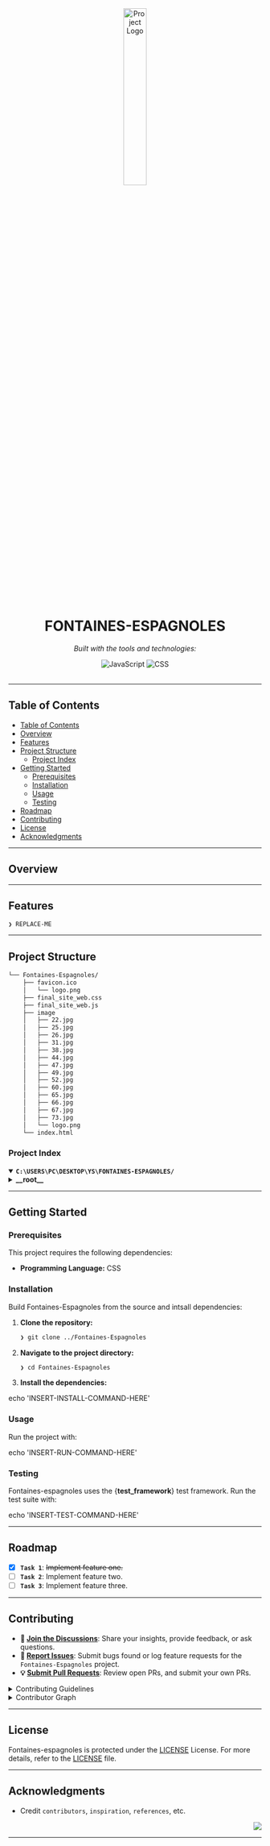 <div id="top">

<!-- HEADER STYLE: CLASSIC -->
<div align="center">

<img src="C:\Users\Pc\Desktop\ys\Fontaines-Espagnoles\favicon.ico" width="30%" style="position: relative; top: 0; right: 0;" alt="Project Logo"/>

# FONTAINES-ESPAGNOLES

<em></em>

<!-- BADGES -->
<!-- local repository, no metadata badges. -->

<em>Built with the tools and technologies:</em>

<img src="https://img.shields.io/badge/JavaScript-F7DF1E.svg?style=flat-square&logo=JavaScript&logoColor=black" alt="JavaScript">
<img src="https://img.shields.io/badge/CSS-663399.svg?style=flat-square&logo=CSS&logoColor=white" alt="CSS">

</div>
<br>

---

## Table of Contents

- [Table of Contents](#table-of-contents)
- [Overview](#overview)
- [Features](#features)
- [Project Structure](#project-structure)
    - [Project Index](#project-index)
- [Getting Started](#getting-started)
    - [Prerequisites](#prerequisites)
    - [Installation](#installation)
    - [Usage](#usage)
    - [Testing](#testing)
- [Roadmap](#roadmap)
- [Contributing](#contributing)
- [License](#license)
- [Acknowledgments](#acknowledgments)

---

## Overview



---

## Features

<code>❯ REPLACE-ME</code>

---

## Project Structure

```sh
└── Fontaines-Espagnoles/
    ├── favicon.ico
    │   └── logo.png
    ├── final_site_web.css
    ├── final_site_web.js
    ├── image
    │   ├── 22.jpg
    │   ├── 25.jpg
    │   ├── 26.jpg
    │   ├── 31.jpg
    │   ├── 38.jpg
    │   ├── 44.jpg
    │   ├── 47.jpg
    │   ├── 49.jpg
    │   ├── 52.jpg
    │   ├── 60.jpg
    │   ├── 65.jpg
    │   ├── 66.jpg
    │   ├── 67.jpg
    │   ├── 73.jpg
    │   └── logo.png
    └── index.html
```

### Project Index

<details open>
	<summary><b><code>C:\USERS\PC\DESKTOP\YS\FONTAINES-ESPAGNOLES/</code></b></summary>
	<!-- __root__ Submodule -->
	<details>
		<summary><b>__root__</b></summary>
		<blockquote>
			<div class='directory-path' style='padding: 8px 0; color: #666;'>
				<code><b>⦿ __root__</b></code>
			<table style='width: 100%; border-collapse: collapse;'>
			<thead>
				<tr style='background-color: #f8f9fa;'>
					<th style='width: 30%; text-align: left; padding: 8px;'>File Name</th>
					<th style='text-align: left; padding: 8px;'>Summary</th>
				</tr>
			</thead>
				<tr style='border-bottom: 1px solid #eee;'>
					<td style='padding: 8px;'><b><a href='C:\Users\Pc\Desktop\ys\Fontaines-Espagnoles/blob/master/final_site_web.css'>final_site_web.css</a></b></td>
					<td style='padding: 8px;'>Code>❯ REPLACE-ME</code></td>
				</tr>
				<tr style='border-bottom: 1px solid #eee;'>
					<td style='padding: 8px;'><b><a href='C:\Users\Pc\Desktop\ys\Fontaines-Espagnoles/blob/master/final_site_web.js'>final_site_web.js</a></b></td>
					<td style='padding: 8px;'>Code>❯ REPLACE-ME</code></td>
				</tr>
				<tr style='border-bottom: 1px solid #eee;'>
					<td style='padding: 8px;'><b><a href='C:\Users\Pc\Desktop\ys\Fontaines-Espagnoles/blob/master/index.html'>index.html</a></b></td>
					<td style='padding: 8px;'>Code>❯ REPLACE-ME</code></td>
				</tr>
			</table>
		</blockquote>
	</details>
</details>

---

## Getting Started

### Prerequisites

This project requires the following dependencies:

- **Programming Language:** CSS

### Installation

Build Fontaines-Espagnoles from the source and intsall dependencies:

1. **Clone the repository:**

    ```sh
    ❯ git clone ../Fontaines-Espagnoles
    ```

2. **Navigate to the project directory:**

    ```sh
    ❯ cd Fontaines-Espagnoles
    ```

3. **Install the dependencies:**

echo 'INSERT-INSTALL-COMMAND-HERE'

### Usage

Run the project with:

echo 'INSERT-RUN-COMMAND-HERE'

### Testing

Fontaines-espagnoles uses the {__test_framework__} test framework. Run the test suite with:

echo 'INSERT-TEST-COMMAND-HERE'

---

## Roadmap

- [X] **`Task 1`**: <strike>Implement feature one.</strike>
- [ ] **`Task 2`**: Implement feature two.
- [ ] **`Task 3`**: Implement feature three.

---

## Contributing

- **💬 [Join the Discussions](https://LOCAL/ys/Fontaines-Espagnoles/discussions)**: Share your insights, provide feedback, or ask questions.
- **🐛 [Report Issues](https://LOCAL/ys/Fontaines-Espagnoles/issues)**: Submit bugs found or log feature requests for the `Fontaines-Espagnoles` project.
- **💡 [Submit Pull Requests](https://LOCAL/ys/Fontaines-Espagnoles/blob/main/CONTRIBUTING.md)**: Review open PRs, and submit your own PRs.

<details closed>
<summary>Contributing Guidelines</summary>

1. **Fork the Repository**: Start by forking the project repository to your LOCAL account.
2. **Clone Locally**: Clone the forked repository to your local machine using a git client.
   ```sh
   git clone C:\Users\Pc\Desktop\ys\Fontaines-Espagnoles
   ```
3. **Create a New Branch**: Always work on a new branch, giving it a descriptive name.
   ```sh
   git checkout -b new-feature-x
   ```
4. **Make Your Changes**: Develop and test your changes locally.
5. **Commit Your Changes**: Commit with a clear message describing your updates.
   ```sh
   git commit -m 'Implemented new feature x.'
   ```
6. **Push to LOCAL**: Push the changes to your forked repository.
   ```sh
   git push origin new-feature-x
   ```
7. **Submit a Pull Request**: Create a PR against the original project repository. Clearly describe the changes and their motivations.
8. **Review**: Once your PR is reviewed and approved, it will be merged into the main branch. Congratulations on your contribution!
</details>

<details closed>
<summary>Contributor Graph</summary>
<br>
<p align="left">
   <a href="https://LOCAL{/ys/Fontaines-Espagnoles/}graphs/contributors">
      <img src="https://contrib.rocks/image?repo=ys/Fontaines-Espagnoles">
   </a>
</p>
</details>

---

## License

Fontaines-espagnoles is protected under the [LICENSE](https://choosealicense.com/licenses) License. For more details, refer to the [LICENSE](https://choosealicense.com/licenses/) file.

---

## Acknowledgments

- Credit `contributors`, `inspiration`, `references`, etc.

<div align="right">

[![][back-to-top]](#top)

</div>


[back-to-top]: https://img.shields.io/badge/-BACK_TO_TOP-151515?style=flat-square


---
